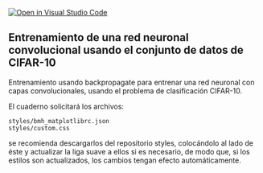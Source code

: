 [![Open in Visual Studio Code](https://classroom.github.com/assets/open-in-vscode-718a45dd9cf7e7f842a935f5ebbe5719a5e09af4491e668f4dbf3b35d5cca122.svg)](https://classroom.github.com/online_ide?assignment_repo_id=14780854&assignment_repo_type=AssignmentRepo)
## Entrenamiento de una red neuronal convolucional usando el conjunto de datos de CIFAR-10

Entrenamiento usando backpropagate para 
entrenar una red neuronal con capas 
convolucionales, usando el problema de 
clasificación CIFAR-10.

El cuaderno solicitará los archivos:

    styles/bmh_matplotlibrc.json
    styles/custom.css

se recomienda descargarlos del repositorio styles, colocándolo al lado de éste y actualizar la liga suave a ellos si es necesario, de modo que, si los estilos son actualizados, los cambios tengan efecto automáticamente.

